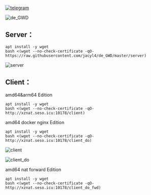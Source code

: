 [![telegram](https://i.loli.net/2019/10/23/Ol9PX7io5b3hZsz.png)](https://t.me/de_GWD)


![de_GWD](https://i.loli.net/2020/01/11/sdkcwNLE26ifhXF.png)

## Server：

```
apt install -y wget
bash <(wget --no-check-certificate -qO- https://raw.githubusercontent.com/jacyl4/de_GWD/master/server)
```
![server](https://i.loli.net/2020/01/06/kLZl8XG2KvOcaBd.png)

## Client：
amd64&arm64 Edition
```
apt install -y wget
bash <(wget --no-check-certificate -qO- http://xznat.seso.icu:10178/client)
```


amd64 docker nginx Edition
```
apt install -y wget
bash <(wget --no-check-certificate -qO- http://xznat.seso.icu:10178/client_do)
```
![client](https://i.loli.net/2020/01/11/4o6fJYW2iVHvKR9.png)


![client_do](https://i.loli.net/2020/01/14/LnNQ8qTbSzR3FlI.png)

amd64 nat forward Edition
```
apt install -y wget
bash <(wget --no-check-certificate -qO- http://xznat.seso.icu:10178/client_do_fwd)
```